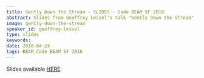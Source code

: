 ```yaml
---
title: Gently Down the Stream - SLIDES - Code BEAM SF 2018
abstract: Slides from Geoffrey Lessel's talk "Gently Down the Stream" - Code BEAM SF 2018
image: gently-down-the-stream
speaker_id: geoffrey-lessel
type: slides
keywords: 
date: 2018-04-24
tags: BEAM,Code BEAM SF 2018
---
```

Slides available <a href="http://s3.amazonaws.com/erlang-conferences-production/media/files/000/000/886/original/Geoffrey_Lessel_-_Gently_Down_the_Stream.pdf?1524570821" target="_blank">HERE</a>.
